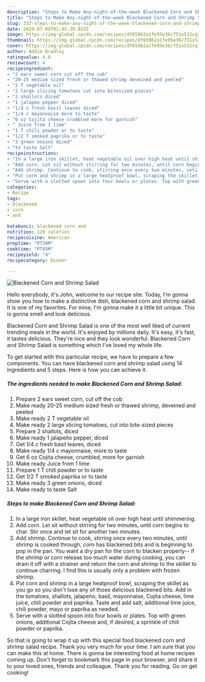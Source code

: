 ```yaml
---
description: "Steps to Make Any-night-of-the-week Blackened Corn and Shrimp Salad"
title: "Steps to Make Any-night-of-the-week Blackened Corn and Shrimp Salad"
slug: 337-steps-to-make-any-night-of-the-week-blackened-corn-and-shrimp-salad
date: 2020-07-04T01:42:39.833Z
image: https://img-global.cpcdn.com/recipes/df65962a1fe95e36/751x532cq70/blackened-corn-and-shrimp-salad-recipe-main-photo.jpg
thumbnail: https://img-global.cpcdn.com/recipes/df65962a1fe95e36/751x532cq70/blackened-corn-and-shrimp-salad-recipe-main-photo.jpg
cover: https://img-global.cpcdn.com/recipes/df65962a1fe95e36/751x532cq70/blackened-corn-and-shrimp-salad-recipe-main-photo.jpg
author: Addie Bradley
ratingvalue: 4.8
reviewcount: 4
recipeingredient:
- "2 ears sweet corn cut off the cob"
- "20-25 medium sized fresh or thawed shrimp deveined and peeled"
- "2 T vegetable oil"
- "2 large slicing tomatoes cut into bitesized pieces"
- "2 shallots diced"
- "1 jalapeo pepper diced"
- "1/4 c fresh basil leaves diced"
- "1/4 c mayonnaise more to taste"
- "6 oz Cojita cheese crumbled more for garnish"
- " Juice from 1 lime"
- "1 T chili powder or to taste"
- "1/2 T smoked paprika or to taste"
- "3 green onions diced"
- "to taste Salt"
recipeinstructions:
- "In a large iron skillet, heat vegetable oil over high heat until shimmering."
- "Add corn. Let sit without stirring for two minutes, until corn begins to char. Stir once and let sit for another two minutes."
- "Add shrimp. Continue to cook, stirring once every two minutes, until shrimp is cooked through, corn has blackened bits and is beginning to pop in the pan. You want a dry pan for the corn to blacken properly-- if the shrimp or corn release too much water during cooking, you can drain it off with a strainer and return the corn and shrimp to the skillet to continue charring. I find this is usually only a problem with frozen shrimp."
- "Put corn and shrimp in a large heatproof bowl, scraping the skillet as you go so you don&#39;t lose any of those delicious blackened bits. Add in the tomatoes, shallots, jalapeño, basil, mayonnaise, Cojita cheese, lime juice, chili powder and paprika. Taste and add salt, additional lime juice, chili powder, mayo or paprika as needed."
- "Serve with a slotted spoon into four bowls or plates. Top with green onions, additional Cojita cheese and, if desired, a sprinkle of chili powder or paprika."
categories:
- Recipe
tags:
- blackened
- corn
- and

katakunci: blackened corn and 
nutrition: 129 calories
recipecuisine: American
preptime: "PT39M"
cooktime: "PT45M"
recipeyield: "4"
recipecategory: Dinner

---
```



![Blackened Corn and Shrimp Salad](https://img-global.cpcdn.com/recipes/df65962a1fe95e36/751x532cq70/blackened-corn-and-shrimp-salad-recipe-main-photo.jpg)

Hello everybody, it's John, welcome to our recipe site. Today, I'm gonna show you how to make a distinctive dish, blackened corn and shrimp salad. It is one of my favorites. For mine, I'm gonna make it a little bit unique. This is gonna smell and look delicious.



Blackened Corn and Shrimp Salad is one of the most well liked of current trending meals in the world. It's enjoyed by millions daily. It's easy, it's fast, it tastes delicious. They're nice and they look wonderful. Blackened Corn and Shrimp Salad is something which I've loved my whole life.


To get started with this particular recipe, we have to prepare a few components. You can have blackened corn and shrimp salad using 14 ingredients and 5 steps. Here is how you can achieve it.

<!--inarticleads1-->

##### The ingredients needed to make Blackened Corn and Shrimp Salad:

1. Prepare 2 ears sweet corn, cut off the cob
1. Make ready 20-25 medium sized fresh or thawed shrimp, deveined and peeled
1. Make ready 2 T vegetable oil
1. Make ready 2 large slicing tomatoes, cut into bite-sized pieces
1. Prepare 2 shallots, diced
1. Make ready 1 jalapeño pepper, diced
1. Get 1/4 c fresh basil leaves, diced
1. Make ready 1/4 c mayonnaise, more to taste
1. Get 6 oz Cojita cheese, crumbled, more for garnish
1. Make ready  Juice from 1 lime
1. Prepare 1 T chili powder or to taste
1. Get 1/2 T smoked paprika or to taste
1. Make ready 3 green onions, diced
1. Make ready to taste Salt




<!--inarticleads2-->

##### Steps to make Blackened Corn and Shrimp Salad:

1. In a large iron skillet, heat vegetable oil over high heat until shimmering.
1. Add corn. Let sit without stirring for two minutes, until corn begins to char. Stir once and let sit for another two minutes.
1. Add shrimp. Continue to cook, stirring once every two minutes, until shrimp is cooked through, corn has blackened bits and is beginning to pop in the pan. You want a dry pan for the corn to blacken properly-- if the shrimp or corn release too much water during cooking, you can drain it off with a strainer and return the corn and shrimp to the skillet to continue charring. I find this is usually only a problem with frozen shrimp.
1. Put corn and shrimp in a large heatproof bowl, scraping the skillet as you go so you don&#39;t lose any of those delicious blackened bits. Add in the tomatoes, shallots, jalapeño, basil, mayonnaise, Cojita cheese, lime juice, chili powder and paprika. Taste and add salt, additional lime juice, chili powder, mayo or paprika as needed.
1. Serve with a slotted spoon into four bowls or plates. Top with green onions, additional Cojita cheese and, if desired, a sprinkle of chili powder or paprika.




So that is going to wrap it up with this special food blackened corn and shrimp salad recipe. Thank you very much for your time. I am sure that you can make this at home. There is gonna be interesting food at home recipes coming up. Don't forget to bookmark this page in your browser, and share it to your loved ones, friends and colleague. Thank you for reading. Go on get cooking!
